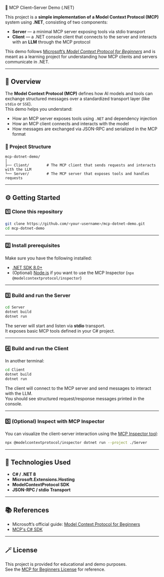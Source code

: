 🧩 MCP Client–Server Demo (.NET)

This project is a **simple implementation of a Model Context Protocol (MCP)** system using **.NET**, consisting of two components:

- **Server** — a minimal MCP server exposing tools via stdio transport  
- **Client** — a .NET console client that connects to the server and interacts with an **LLM** through the MCP protocol

This demo follows [Microsoft’s *Model Context Protocol for Beginners*](https://github.com/microsoft/mcp-for-beginners) and is meant as a learning project for understanding how MCP clients and servers communicate in .NET.

---

## 🧠 Overview

The **Model Context Protocol (MCP)** defines how AI models and tools can exchange structured messages over a standardized transport layer (like `stdio` or `SSE`).  
This demo helps you understand:
- How an MCP server exposes tools using `.NET` and dependency injection  
- How an MCP client connects and interacts with the model  
- How messages are exchanged via JSON-RPC and serialized in the MCP format  

### 📁 Project Structure
```
mcp-dotnet-demo/
│
├── Client/        # The MCP client that sends requests and interacts with the LLM
└── Server/        # The MCP server that exposes tools and handles requests
```

---

## ⚙️ Getting Started

### 1️⃣ Clone this repository
```bash
git clone https://github.com/<your-username>/mcp-dotnet-demo.git
cd mcp-dotnet-demo
```

---

### 2️⃣ Install prerequisites

Make sure you have the following installed:

- [.NET SDK 8.0+](https://dotnet.microsoft.com/en-us/download)
- (Optional) [Node.js](https://nodejs.org/) if you want to use the MCP Inspector (`npx @modelcontextprotocol/inspector`)

---

### 3️⃣ Build and run the **Server**
```bash
cd Server
dotnet build
dotnet run
```

The server will start and listen via **stdio** transport.  
It exposes basic MCP tools defined in your C# project.

---

### 4️⃣ Build and run the **Client**
In another terminal:
```bash
cd Client
dotnet build
dotnet run
```

The client will connect to the MCP server and send messages to interact with the LLM.  
You should see structured request/response messages printed in the console.

---

### 5️⃣ (Optional) Inspect with MCP Inspector
You can visualize the client-server interaction using the [MCP Inspector tool](https://www.npmjs.com/package/@modelcontextprotocol/inspector):

```bash
npx @modelcontextprotocol/inspector dotnet run --project ./Server
```

---

## 🧰 Technologies Used

- **C# / .NET 8**
- **Microsoft.Extensions.Hosting**
- **ModelContextProtocol SDK**
- **JSON-RPC / stdio Transport**

---

## 📚 References

- Microsoft’s official guide: [Model Context Protocol for Beginners](https://github.com/microsoft/mcp-for-beginners)
- [MCP's C# SDK](https://github.com/modelcontextprotocol/csharp-sdk?utm_source=chatgpt.com)

---

## 🪄 License

This project is provided for educational and demo purposes.  
See the [MCP for Beginners License](https://github.com/microsoft/mcp-for-beginners/blob/main/LICENSE) for reference.
